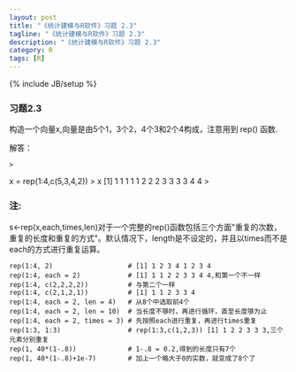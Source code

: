 ```yaml
---
layout: post
title: "《统计建模与R软件》习题 2.3"
tagline: "《统计建模与R软件》习题 2.3"
description: "《统计建模与R软件》习题 2.3"
category: R
tags: [R]
---
```

{% include JB/setup %}

### 习题2.3
构造一个向量x,向量是由5个1，3个2，4个3和2个4构成，注意用到 rep() 函数.

解答：

	>
x = rep(1:4,c(5,3,4,2))
	> x
	 [1] 1 1 1 1 1 2 2 2 3 3 3 3 4 4
	> 

### 注:
s<-rep(x,each,times,len)对于一个完整的rep()函数包括三个方面"重复的次数，重复的长度和重复的方式"。默认情况下，length是不设定的，并且以times而不是each的方式进行重复运算。
	
	rep(1:4, 2)                   # [1] 1 2 3 4 1 2 3 4
	rep(1:4, each = 2)            # [1] 1 1 2 2 3 3 4 4,和第一个不一样
	rep(1:4, c(2,2,2,2))          # 与第二个一样
	rep(1:4, c(2,1,2,1))          # [1] 1 1 2 3 3 4
	rep(1:4, each = 2, len = 4)   # 从8个中选取前4个
	rep(1:4, each = 2, len = 10)  # 当长度不够时，再进行循环，直至长度够为止
	rep(1:4, each = 2, times = 3) # 先按照each进行重复，再进行times重复
	rep(1:3, 1:3)                 # rep(1:3,c(1,2,3)) [1] 1 2 2 3 3 3,三个元素分别重复
	rep(1, 40*(1-.8))             # 1-.8 = 0.2,得到的长度只有7个
	rep(1, 40*(1-.8)+1e-7)        # 加上一个略大于0的实数，就变成了8个了
